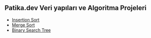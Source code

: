 ## Patika.dev Veri yapıları ve Algoritma Projeleri


 - [Insertion Sort](https://github.com/fatih-bas/Patika.dev-repo-14/blob/main/insertion_sort.md)
 - [Merge Sort](https://github.com/fatih-bas/Patika.dev-repo-14/blob/main/Merge_sort.md)
 - [Binary Search Tree](https://github.com/fatih-bas/Patika.dev-repo-14/blob/main/Binary_search_tree.md)


